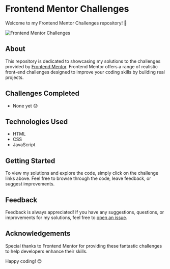 # Frontend Mentor Challenges

Welcome to my Frontend Mentor Challenges repository! 🌟

![Frontend Mentor Challenges](https://img.shields.io/badge/Frontend%20Mentor-Challenges-blue)

## About
This repository is dedicated to showcasing my solutions to the challenges provided by [Frontend Mentor](https://www.frontendmentor.io/challenges). Frontend Mentor offers a range of realistic front-end challenges designed to improve your coding skills by building real projects.

## Challenges Completed
- None yet 😞

## Technologies Used
- HTML
- CSS
- JavaScript

## Getting Started
To view my solutions and explore the code, simply click on the challenge links above. Feel free to browse through the code, leave feedback, or suggest improvements.

## Feedback
Feedback is always appreciated! If you have any suggestions, questions, or improvements for my solutions, feel free to [open an issue](https://github.com/wishfulgenie/frontendmentor/issues).

## Acknowledgements
Special thanks to Frontend Mentor for providing these fantastic challenges to help developers enhance their skills.

Happy coding! 😊
